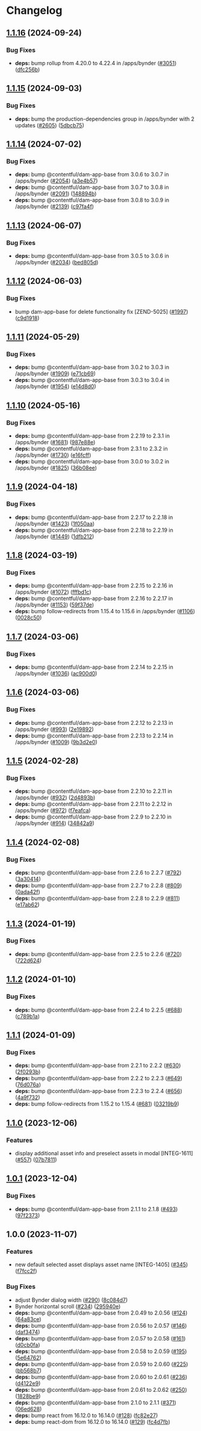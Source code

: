 # Changelog

## [1.1.16](https://github.com/contentful/marketplace-partner-apps/compare/bynder-assets-v1.1.15...bynder-assets-v1.1.16) (2024-09-24)


### Bug Fixes

* **deps:** bump rollup from 4.20.0 to 4.22.4 in /apps/bynder ([#3051](https://github.com/contentful/marketplace-partner-apps/issues/3051)) ([dfc256b](https://github.com/contentful/marketplace-partner-apps/commit/dfc256b627f647632e5031f4e2c77c9551d11d5e))

## [1.1.15](https://github.com/contentful/marketplace-partner-apps/compare/bynder-assets-v1.1.14...bynder-assets-v1.1.15) (2024-09-03)


### Bug Fixes

* **deps:** bump the production-dependencies group in /apps/bynder with 2 updates ([#2605](https://github.com/contentful/marketplace-partner-apps/issues/2605)) ([5dbcb75](https://github.com/contentful/marketplace-partner-apps/commit/5dbcb75f0a1f520670cdc91676114f7a04d1c90c))

## [1.1.14](https://github.com/contentful/marketplace-partner-apps/compare/bynder-assets-v1.1.13...bynder-assets-v1.1.14) (2024-07-02)


### Bug Fixes

* **deps:** bump @contentful/dam-app-base from 3.0.6 to 3.0.7 in /apps/bynder ([#2054](https://github.com/contentful/marketplace-partner-apps/issues/2054)) ([a3e4b57](https://github.com/contentful/marketplace-partner-apps/commit/a3e4b57f4a9f791a974e32d682d37ff031c39b96))
* **deps:** bump @contentful/dam-app-base from 3.0.7 to 3.0.8 in /apps/bynder ([#2091](https://github.com/contentful/marketplace-partner-apps/issues/2091)) ([148894b](https://github.com/contentful/marketplace-partner-apps/commit/148894b9d22b1239ff29dbcdae27d9beced44223))
* **deps:** bump @contentful/dam-app-base from 3.0.8 to 3.0.9 in /apps/bynder ([#2139](https://github.com/contentful/marketplace-partner-apps/issues/2139)) ([c97fa4f](https://github.com/contentful/marketplace-partner-apps/commit/c97fa4f626920fec052a53e18d10f863d94ce4df))

## [1.1.13](https://github.com/contentful/marketplace-partner-apps/compare/bynder-assets-v1.1.12...bynder-assets-v1.1.13) (2024-06-07)


### Bug Fixes

* **deps:** bump @contentful/dam-app-base from 3.0.5 to 3.0.6 in /apps/bynder ([#2034](https://github.com/contentful/marketplace-partner-apps/issues/2034)) ([bed805d](https://github.com/contentful/marketplace-partner-apps/commit/bed805de8730e0d84309e6deb368ebb95383f577))

## [1.1.12](https://github.com/contentful/marketplace-partner-apps/compare/bynder-assets-v1.1.11...bynder-assets-v1.1.12) (2024-06-03)


### Bug Fixes

* bump dam-app-base for delete functionality fix [ZEND-5025] ([#1997](https://github.com/contentful/marketplace-partner-apps/issues/1997)) ([c9d1918](https://github.com/contentful/marketplace-partner-apps/commit/c9d1918b9cca5f45ec2ec7acf0eac45f6bcc7723))

## [1.1.11](https://github.com/contentful/marketplace-partner-apps/compare/bynder-assets-v1.1.10...bynder-assets-v1.1.11) (2024-05-29)


### Bug Fixes

* **deps:** bump @contentful/dam-app-base from 3.0.2 to 3.0.3 in /apps/bynder ([#1909](https://github.com/contentful/marketplace-partner-apps/issues/1909)) ([e71cb69](https://github.com/contentful/marketplace-partner-apps/commit/e71cb697fdcb31628dedc677274fb377e3a0c26c))
* **deps:** bump @contentful/dam-app-base from 3.0.3 to 3.0.4 in /apps/bynder ([#1954](https://github.com/contentful/marketplace-partner-apps/issues/1954)) ([e14d8d0](https://github.com/contentful/marketplace-partner-apps/commit/e14d8d00509ebdd5510ea187a38ec3ac2ba8cbfd))

## [1.1.10](https://github.com/contentful/marketplace-partner-apps/compare/bynder-assets-v1.1.9...bynder-assets-v1.1.10) (2024-05-16)


### Bug Fixes

* **deps:** bump @contentful/dam-app-base from 2.2.19 to 2.3.1 in /apps/bynder ([#1681](https://github.com/contentful/marketplace-partner-apps/issues/1681)) ([987e88e](https://github.com/contentful/marketplace-partner-apps/commit/987e88eb6eb2615ac955ada98f65afd74e770a64))
* **deps:** bump @contentful/dam-app-base from 2.3.1 to 2.3.2 in /apps/bynder ([#1730](https://github.com/contentful/marketplace-partner-apps/issues/1730)) ([e16fcff](https://github.com/contentful/marketplace-partner-apps/commit/e16fcffdd1b791dfe18e328e046b1ea897c277f8))
* **deps:** bump @contentful/dam-app-base from 3.0.0 to 3.0.2 in /apps/bynder ([#1825](https://github.com/contentful/marketplace-partner-apps/issues/1825)) ([36b08ee](https://github.com/contentful/marketplace-partner-apps/commit/36b08ee5101e64db50624e8d2a721764b849b924))

## [1.1.9](https://github.com/contentful/marketplace-partner-apps/compare/bynder-assets-v1.1.8...bynder-assets-v1.1.9) (2024-04-18)


### Bug Fixes

* **deps:** bump @contentful/dam-app-base from 2.2.17 to 2.2.18 in /apps/bynder ([#1423](https://github.com/contentful/marketplace-partner-apps/issues/1423)) ([1f050aa](https://github.com/contentful/marketplace-partner-apps/commit/1f050aa3c6506d3235d5b3886b28c04526d972f6))
* **deps:** bump @contentful/dam-app-base from 2.2.18 to 2.2.19 in /apps/bynder ([#1449](https://github.com/contentful/marketplace-partner-apps/issues/1449)) ([1dfb212](https://github.com/contentful/marketplace-partner-apps/commit/1dfb212a91a0f2da1f90a91cdfa9ecdda5f83332))

## [1.1.8](https://github.com/contentful/marketplace-partner-apps/compare/bynder-assets-v1.1.7...bynder-assets-v1.1.8) (2024-03-19)


### Bug Fixes

* **deps:** bump @contentful/dam-app-base from 2.2.15 to 2.2.16 in /apps/bynder ([#1072](https://github.com/contentful/marketplace-partner-apps/issues/1072)) ([fffbd1c](https://github.com/contentful/marketplace-partner-apps/commit/fffbd1c9f73930a2a1bba029d1fd63597839612b))
* **deps:** bump @contentful/dam-app-base from 2.2.16 to 2.2.17 in /apps/bynder ([#1153](https://github.com/contentful/marketplace-partner-apps/issues/1153)) ([59f37de](https://github.com/contentful/marketplace-partner-apps/commit/59f37dea3961cc37bd2695b3facaa0b3fe3961b7))
* **deps:** bump follow-redirects from 1.15.4 to 1.15.6 in /apps/bynder ([#1106](https://github.com/contentful/marketplace-partner-apps/issues/1106)) ([0028c50](https://github.com/contentful/marketplace-partner-apps/commit/0028c50454e602beac7e81185f1701d053240b16))

## [1.1.7](https://github.com/contentful/marketplace-partner-apps/compare/bynder-assets-v1.1.6...bynder-assets-v1.1.7) (2024-03-06)


### Bug Fixes

* **deps:** bump @contentful/dam-app-base from 2.2.14 to 2.2.15 in /apps/bynder ([#1036](https://github.com/contentful/marketplace-partner-apps/issues/1036)) ([ac900d0](https://github.com/contentful/marketplace-partner-apps/commit/ac900d0b112d66ce5791b9a90f7a2ae0cd19b624))

## [1.1.6](https://github.com/contentful/marketplace-partner-apps/compare/bynder-assets-v1.1.5...bynder-assets-v1.1.6) (2024-03-06)


### Bug Fixes

* **deps:** bump @contentful/dam-app-base from 2.2.12 to 2.2.13 in /apps/bynder ([#993](https://github.com/contentful/marketplace-partner-apps/issues/993)) ([2e19892](https://github.com/contentful/marketplace-partner-apps/commit/2e198925bcfeab53e31c0be7de73f7e073a8761c))
* **deps:** bump @contentful/dam-app-base from 2.2.13 to 2.2.14 in /apps/bynder ([#1009](https://github.com/contentful/marketplace-partner-apps/issues/1009)) ([9b3d2e0](https://github.com/contentful/marketplace-partner-apps/commit/9b3d2e06faf2b6e07ce09e6d3909896adbcbc939))

## [1.1.5](https://github.com/contentful/marketplace-partner-apps/compare/bynder-assets-v1.1.4...bynder-assets-v1.1.5) (2024-02-28)


### Bug Fixes

* **deps:** bump @contentful/dam-app-base from 2.2.10 to 2.2.11 in /apps/bynder ([#932](https://github.com/contentful/marketplace-partner-apps/issues/932)) ([2d4893b](https://github.com/contentful/marketplace-partner-apps/commit/2d4893b0604cc2a953af66105ee0bde1e04b08d5))
* **deps:** bump @contentful/dam-app-base from 2.2.11 to 2.2.12 in /apps/bynder ([#972](https://github.com/contentful/marketplace-partner-apps/issues/972)) ([f7eafca](https://github.com/contentful/marketplace-partner-apps/commit/f7eafcad04dfba0033e4906819bb87d9a154f78d))
* **deps:** bump @contentful/dam-app-base from 2.2.9 to 2.2.10 in /apps/bynder ([#914](https://github.com/contentful/marketplace-partner-apps/issues/914)) ([34842a9](https://github.com/contentful/marketplace-partner-apps/commit/34842a9ee48efcb97bc01ca0df8074192ceaf063))

## [1.1.4](https://github.com/contentful/marketplace-partner-apps/compare/bynder-assets-v1.1.3...bynder-assets-v1.1.4) (2024-02-08)


### Bug Fixes

* **deps:** bump @contentful/dam-app-base from 2.2.6 to 2.2.7 ([#792](https://github.com/contentful/marketplace-partner-apps/issues/792)) ([3a30414](https://github.com/contentful/marketplace-partner-apps/commit/3a30414e90fd03491edfc9089cf552f8fadbe266))
* **deps:** bump @contentful/dam-app-base from 2.2.7 to 2.2.8 ([#809](https://github.com/contentful/marketplace-partner-apps/issues/809)) ([0ada42f](https://github.com/contentful/marketplace-partner-apps/commit/0ada42f818b6b9d012ffd99898d81f7a212cf443))
* **deps:** bump @contentful/dam-app-base from 2.2.8 to 2.2.9 ([#811](https://github.com/contentful/marketplace-partner-apps/issues/811)) ([e17ab62](https://github.com/contentful/marketplace-partner-apps/commit/e17ab6279b3b5d0f845d40ed6ef0262e48d3dc9c))

## [1.1.3](https://github.com/contentful/marketplace-partner-apps/compare/bynder-assets-v1.1.2...bynder-assets-v1.1.3) (2024-01-19)


### Bug Fixes

* **deps:** bump @contentful/dam-app-base from 2.2.5 to 2.2.6 ([#720](https://github.com/contentful/marketplace-partner-apps/issues/720)) ([722d624](https://github.com/contentful/marketplace-partner-apps/commit/722d624e01619f4389461d019fabdbc51e064e9d))

## [1.1.2](https://github.com/contentful/marketplace-partner-apps/compare/bynder-assets-v1.1.1...bynder-assets-v1.1.2) (2024-01-10)


### Bug Fixes

* **deps:** bump @contentful/dam-app-base from 2.2.4 to 2.2.5 ([#688](https://github.com/contentful/marketplace-partner-apps/issues/688)) ([c789b1a](https://github.com/contentful/marketplace-partner-apps/commit/c789b1a609465634f6a1673020c3eed01d9cd098))

## [1.1.1](https://github.com/contentful/marketplace-partner-apps/compare/bynder-assets-v1.1.0...bynder-assets-v1.1.1) (2024-01-09)


### Bug Fixes

* **deps:** bump @contentful/dam-app-base from 2.2.1 to 2.2.2 ([#630](https://github.com/contentful/marketplace-partner-apps/issues/630)) ([2f0293b](https://github.com/contentful/marketplace-partner-apps/commit/2f0293b709785f02222d0c9d33cc0e34eec46370))
* **deps:** bump @contentful/dam-app-base from 2.2.2 to 2.2.3 ([#649](https://github.com/contentful/marketplace-partner-apps/issues/649)) ([76d076a](https://github.com/contentful/marketplace-partner-apps/commit/76d076a1cda4c3f54943230130a08a54ff917794))
* **deps:** bump @contentful/dam-app-base from 2.2.3 to 2.2.4 ([#656](https://github.com/contentful/marketplace-partner-apps/issues/656)) ([4a9f732](https://github.com/contentful/marketplace-partner-apps/commit/4a9f732d62c3b1681d667a05a3d3f43f0793fc1a))
* **deps:** bump follow-redirects from 1.15.2 to 1.15.4 ([#681](https://github.com/contentful/marketplace-partner-apps/issues/681)) ([03219b9](https://github.com/contentful/marketplace-partner-apps/commit/03219b94e98d5c183e8b5736ba23cfd5b28f4981))

## [1.1.0](https://github.com/contentful/marketplace-partner-apps/compare/bynder-assets-v1.0.1...bynder-assets-v1.1.0) (2023-12-06)


### Features

* display additional asset info and preselect assets in modal [INTEG-1611] ([#557](https://github.com/contentful/marketplace-partner-apps/issues/557)) ([07b7811](https://github.com/contentful/marketplace-partner-apps/commit/07b7811138fa374c294bced846fca14c3ce3e246))

## [1.0.1](https://github.com/contentful/marketplace-partner-apps/compare/bynder-assets-v1.0.0...bynder-assets-v1.0.1) (2023-12-04)


### Bug Fixes

* **deps:** bump @contentful/dam-app-base from 2.1.1 to 2.1.8 ([#493](https://github.com/contentful/marketplace-partner-apps/issues/493)) ([97f2373](https://github.com/contentful/marketplace-partner-apps/commit/97f23734d559ab8dc50bf07f0c36246af5b7f0a0))

## 1.0.0 (2023-11-07)


### Features

* new default selected asset displays asset name [INTEG-1405] ([#345](https://github.com/contentful/marketplace-partner-apps/issues/345)) ([f7fcc2f](https://github.com/contentful/marketplace-partner-apps/commit/f7fcc2fcc9863c2465b4a5de49d258a7a0782bce))


### Bug Fixes

* adjust Bynder dialog width ([#290](https://github.com/contentful/marketplace-partner-apps/issues/290)) ([8c084d7](https://github.com/contentful/marketplace-partner-apps/commit/8c084d7733bb953d3b2e7d7df2ab177ad4990029))
* Bynder horizontal scroll ([#234](https://github.com/contentful/marketplace-partner-apps/issues/234)) ([295940e](https://github.com/contentful/marketplace-partner-apps/commit/295940ed33a06c717a8a169fe0c9bcb407f1f158))
* **deps:** bump @contentful/dam-app-base from 2.0.49 to 2.0.56 ([#124](https://github.com/contentful/marketplace-partner-apps/issues/124)) ([64a83ce](https://github.com/contentful/marketplace-partner-apps/commit/64a83ced17d54e383eb119d532d6d8132e12e7bb))
* **deps:** bump @contentful/dam-app-base from 2.0.56 to 2.0.57 ([#146](https://github.com/contentful/marketplace-partner-apps/issues/146)) ([daf3474](https://github.com/contentful/marketplace-partner-apps/commit/daf3474a3b91295990e86425cb15fa53c3800345))
* **deps:** bump @contentful/dam-app-base from 2.0.57 to 2.0.58 ([#161](https://github.com/contentful/marketplace-partner-apps/issues/161)) ([d0cb0fa](https://github.com/contentful/marketplace-partner-apps/commit/d0cb0fa25221a4610002127423189fd4cfcbfe5f))
* **deps:** bump @contentful/dam-app-base from 2.0.58 to 2.0.59 ([#195](https://github.com/contentful/marketplace-partner-apps/issues/195)) ([5e64762](https://github.com/contentful/marketplace-partner-apps/commit/5e64762390fbaffdec7ecd639a6e4c98596522f1))
* **deps:** bump @contentful/dam-app-base from 2.0.59 to 2.0.60 ([#225](https://github.com/contentful/marketplace-partner-apps/issues/225)) ([bb568b7](https://github.com/contentful/marketplace-partner-apps/commit/bb568b7e01933a26f6275e7a80e0655deef1d3b0))
* **deps:** bump @contentful/dam-app-base from 2.0.60 to 2.0.61 ([#236](https://github.com/contentful/marketplace-partner-apps/issues/236)) ([d4122e9](https://github.com/contentful/marketplace-partner-apps/commit/d4122e96e242efbd97702ef0fc37a38fb9500b09))
* **deps:** bump @contentful/dam-app-base from 2.0.61 to 2.0.62 ([#250](https://github.com/contentful/marketplace-partner-apps/issues/250)) ([1828be9](https://github.com/contentful/marketplace-partner-apps/commit/1828be9c389cd9a6b67992619110fedd4cb42653))
* **deps:** bump @contentful/dam-app-base from 2.1.0 to 2.1.1 ([#371](https://github.com/contentful/marketplace-partner-apps/issues/371)) ([06ed628](https://github.com/contentful/marketplace-partner-apps/commit/06ed628b6999619acaf9f2866e515c051dd8a7f5))
* **deps:** bump react from 16.12.0 to 16.14.0 ([#128](https://github.com/contentful/marketplace-partner-apps/issues/128)) ([fc82e27](https://github.com/contentful/marketplace-partner-apps/commit/fc82e27512a3c9a7148f92227d11f8a9798199dc))
* **deps:** bump react-dom from 16.12.0 to 16.14.0 ([#129](https://github.com/contentful/marketplace-partner-apps/issues/129)) ([fc4d7fb](https://github.com/contentful/marketplace-partner-apps/commit/fc4d7fb0aefd2dffbae46f596da4f31b6fca98ae))
